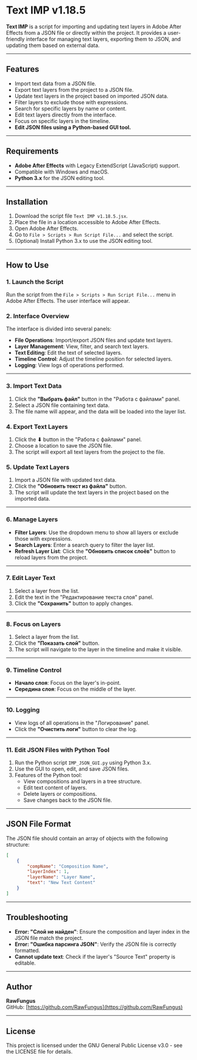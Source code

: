 # Text IMP v1.18.5

**Text IMP** is a script for importing and updating text layers in Adobe After Effects from a JSON file or directly within the project. It provides a user-friendly interface for managing text layers, exporting them to JSON, and updating them based on external data.

---

## Features
- Import text data from a JSON file.
- Export text layers from the project to a JSON file.
- Update text layers in the project based on imported JSON data.
- Filter layers to exclude those with expressions.
- Search for specific layers by name or content.
- Edit text layers directly from the interface.
- Focus on specific layers in the timeline.
- **Edit JSON files using a Python-based GUI tool.**

---

## Requirements
- **Adobe After Effects** with Legacy ExtendScript (JavaScript) support.
- Compatible with Windows and macOS.
- **Python 3.x** for the JSON editing tool.

---

## Installation
1. Download the script file `Text IMP v1.18.5.jsx`.
2. Place the file in a location accessible to Adobe After Effects.
3. Open Adobe After Effects.
4. Go to `File > Scripts > Run Script File...` and select the script.
5. (Optional) Install Python 3.x to use the JSON editing tool.

---

## How to Use

### 1. Launch the Script
Run the script from the `File > Scripts > Run Script File...` menu in Adobe After Effects. The user interface will appear.

### 2. Interface Overview
The interface is divided into several panels:
- **File Operations**: Import/export JSON files and update text layers.
- **Layer Management**: View, filter, and search text layers.
- **Text Editing**: Edit the text of selected layers.
- **Timeline Control**: Adjust the timeline position for selected layers.
- **Logging**: View logs of operations performed.

---

### 3. Import Text Data
1. Click the **"Выбрать файл"** button in the "Работа с файлами" panel.
2. Select a JSON file containing text data.
3. The file name will appear, and the data will be loaded into the layer list.

### 4. Export Text Layers
1. Click the **⬇** button in the "Работа с файлами" panel.
2. Choose a location to save the JSON file.
3. The script will export all text layers from the project to the file.

### 5. Update Text Layers
1. Import a JSON file with updated text data.
2. Click the **"Обновить текст из файла"** button.
3. The script will update the text layers in the project based on the imported data.

---

### 6. Manage Layers
- **Filter Layers**: Use the dropdown menu to show all layers or exclude those with expressions.
- **Search Layers**: Enter a search query to filter the layer list.
- **Refresh Layer List**: Click the **"Обновить список слоёв"** button to reload layers from the project.

---

### 7. Edit Layer Text
1. Select a layer from the list.
2. Edit the text in the "Редактирование текста слоя" panel.
3. Click the **"Сохранить"** button to apply changes.

---

### 8. Focus on Layers
1. Select a layer from the list.
2. Click the **"Показать слой"** button.
3. The script will navigate to the layer in the timeline and make it visible.

---

### 9. Timeline Control
- **Начало слоя**: Focus on the layer's in-point.
- **Середина слоя**: Focus on the middle of the layer.

---

### 10. Logging
- View logs of all operations in the "Логирование" panel.
- Click the **"Очистить логи"** button to clear the log.

---

### 11. Edit JSON Files with Python Tool
1. Run the Python script `IMP_JSON_GUI.py` using Python 3.x.
2. Use the GUI to open, edit, and save JSON files.
3. Features of the Python tool:
   - View compositions and layers in a tree structure.
   - Edit text content of layers.
   - Delete layers or compositions.
   - Save changes back to the JSON file.

---

## JSON File Format
The JSON file should contain an array of objects with the following structure:
```json
[
    {
        "compName": "Composition Name",
        "layerIndex": 1,
        "layerName": "Layer Name",
        "text": "New Text Content"
    }
]
```

---

## Troubleshooting
- **Error: "Слой не найден"**: Ensure the composition and layer index in the JSON file match the project.
- **Error: "Ошибка парсинга JSON"**: Verify the JSON file is correctly formatted.
- **Cannot update text**: Check if the layer's "Source Text" property is editable.

---

## Author
**RawFungus**  
GitHub: [https://github.com/RawFungus](https://github.com/RawFungus)

---

## License
This project is licensed under the GNU General Public License v3.0 - see the LICENSE file for details.
